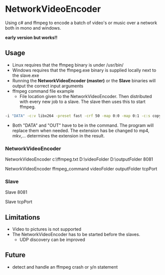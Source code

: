 # NetworkVideoEncoder
Using c# and ffmpeg to encode a batch of video's or music over a network both in mono and windows.

**early version but works!!**

## Usage

* Linux requires that the ffmpeg binary is under /usr/bin/
* Windows requires that the ffmpeg.exe binary is supplied locally next to the slave.exe
* Running the **NetworkVideoEncoder (master)** or the **Slave** binaries will output the correct input arguments
* ffmpeg command file example
    * File location given to the NetworkVideoEncoder. Then distributed with every new job to a slave. The slave then uses this to start ffmpeg.
```bash
-i "DATA" -c:v libx264 -preset fast -crf 50 -map 0:0 -map 0:1 -c:s copy -c:a copy "OUT.extension"
```
  * Both "DATA" and "OUT" have to be in the command. The program will replace them when needed. The extension has be changed to mp4, mkv,... determines the extension in the result.

### NetworkVideoEncoder

NetworkVideoEncoder c:\ffmpeg.txt D:\videoFolder D:\outputFolder 8081

NetworkVideoEncoder ffmpeg_command videoFolder outputFolder tcpPort


### Slave

Slave 8081

Slave tcpPort

## Limitations

* Video to pictures is not supported
* The NetworkVideoEncoder has to be started before the slaves.
  * UDP discovery can be improved

## Future

* detect and handle an ffmpeg crash or y/n statement
